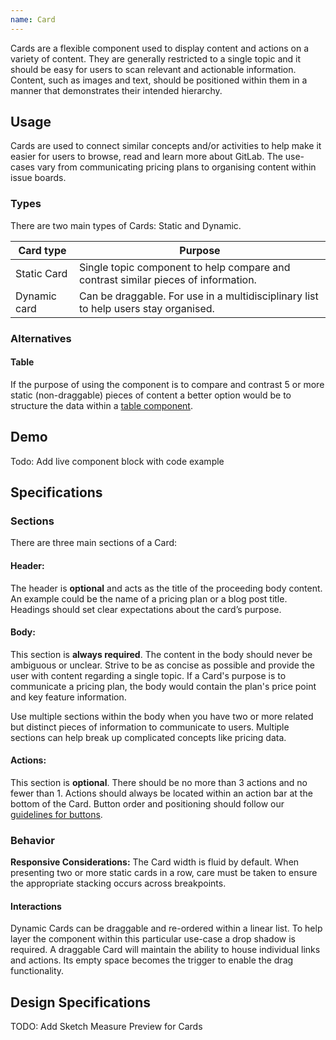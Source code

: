 ```yaml
---
name: Card
---
```


Cards are a flexible component used to display content and actions on a variety of content. They are generally restricted to a single topic and it should be easy for users to scan relevant and actionable information. Content, such as images and text, should be positioned within them in a manner that demonstrates their intended hierarchy.

## Usage

Cards are used to connect similar concepts and/or activities to help make it easier for users to browse, read and learn more about GitLab. The use-cases vary from communicating pricing plans to organising content within issue boards. 

### Types

There are two main types of Cards: Static and Dynamic.

| Card type | Purpose |
| --- | --- |
| Static Card | Single topic component to help compare and contrast similar pieces of information. |
| Dynamic card | Can be draggable. For use in a multidisciplinary list to help users stay organised. |

### Alternatives

#### Table
If the purpose of using the component is to compare and contrast 5 or more static (non-draggable) pieces of content a better option would be to structure the data within a [table component](https://design.gitlab.com/components/table).

## Demo

Todo: Add live component block with code example

## Specifications

### Sections
There are three main sections of a Card:

#### Header:
The header is **optional** and acts as the title of the proceeding body content. An example could be the name of a pricing plan or a blog post title. Headings should set clear expectations about the card’s purpose.

#### Body:
This section is **always required**. The content in the body should never be ambiguous or unclear. Strive to be as concise as possible and provide the user with content regarding a single topic. If a Card's purpose is to communicate a pricing plan, the body would contain the plan's price point and key feature information. 

Use multiple sections within the body when you have two or more related but distinct pieces of information to communicate to users. Multiple sections can help break up complicated concepts like pricing data.

#### Actions:
This section is **optional**. There should be no more than 3 actions and no fewer than 1. Actions should always be located within an action bar at the bottom of the Card. Button order and positioning should follow our [guidelines for buttons](/components/buttons).

### Behavior

**Responsive Considerations:** The Card width is fluid by default. When presenting two or more static cards in a row, care must be taken to ensure the appropriate stacking occurs across breakpoints.

#### Interactions

Dynamic Cards can be draggable and re-ordered within a linear list. To help layer the component within this particular use-case a drop shadow is required. A draggable Card will maintain the ability to house individual links and actions. Its empty space becomes the trigger to enable the drag functionality.

## Design Specifications

TODO: Add Sketch Measure Preview for Cards
